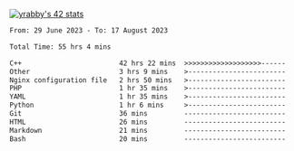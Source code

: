 
[![yrabby's 42 stats](https://badge42.vercel.app/api/v2/cljfd5ku6003508mg283uc00s/stats?cursusId=21&coalitionId=64)](https://github.com/JaeSeoKim/badge42)

<!--START_SECTION:waka-->

```txt
From: 29 June 2023 - To: 17 August 2023

Total Time: 55 hrs 4 mins

C++                        42 hrs 22 mins  >>>>>>>>>>>>>>>>>>>------   76.92 %
Other                      3 hrs 9 mins    >------------------------   05.74 %
Nginx configuration file   2 hrs 50 mins   >------------------------   05.17 %
PHP                        1 hr 35 mins    >------------------------   02.90 %
YAML                       1 hr 35 mins    >------------------------   02.89 %
Python                     1 hr 6 mins     >------------------------   02.01 %
Git                        36 mins         -------------------------   01.11 %
HTML                       26 mins         -------------------------   00.80 %
Markdown                   21 mins         -------------------------   00.65 %
Bash                       20 mins         -------------------------   00.62 %
```

<!--END_SECTION:waka-->
